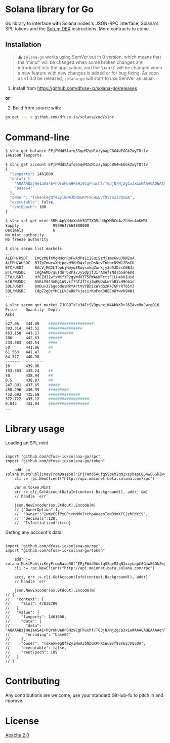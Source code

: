 # Solana library for Go

Go library to interface with Solana nodes's JSON-RPC interface, Solana's SPL tokens and the
[Serum DEX](https://dex.projectserum.com) instructions.  More contracts to come.

## Installation

> :warning: `solana-go` works using SemVer but in 0 version, which means that the 'minor' will be changed when some broken changes are introduced into the application, and the 'patch' will be changed when a new feature with new changes is added or for bug fixing. As soon as v1.0.0 be released, `solana-go` will start to use SemVer as usual.

1. Install from https://github.com/dfuse-io/solana-go/releases

**or**

2. Build from source with:

```bash
go get -u -v github.com/dfuse-io/solana/cmd/slnc
```

# Command-line

```bash
$ slnc get balance EPjFWdd5AufqSSqeM2qN1xzybapC8G4wEGGkZwyTDt1v
1461600 lamports

$ slnc get account EPjFWdd5AufqSSqeM2qN1xzybapC8G4wEGGkZwyTDt1v
{
  "lamports": 1461600,
  "data": [
    "AQAAABzjWe1aAS4E+hQrnHUaHF6Hz9CgFhuchf/TG3jN/Nj2gCa3xLwWAAAGAQEAAAAqnl7btTwEZ5CY/3sSZRcUQ0/AjFYqmjuGEQXmctQicw==",
    "base64"
  ],
  "owner": "TokenkegQfeZyiNwAJbNbGKPFXCWuBvf9Ss623VQ5DA",
  "executable": false,
  "rentEpoch": 108
}

$ slnc spl get mint SRMuApVNdxXokk5GT7XD5cUUgXMBCoAz2LHeuAoKWRt
Supply               9999647664800000
Decimals             6
No mint authority
No freeze authority

$ slnc serum list markets
...
ALEPH/USDT   EmCzMQfXMgNHcnRoFwAdPe1i2SuiSzMj1mx6wu3KN2uA
ALEPH/WUSDC  B37pZmwrwXHjpgvd9hHDAx1yeDsNevTnbbrN9W12BoGK
BTC/USDT     8AcVjMG2LTbpkjNoyq8RwysokqZunkjy3d5JDzxC6BJa
BTC/WUSDC    CAgAeMD7quTdnr6RPa7JySQpjf3irAmefYNdTb6anemq
ETH/USDT     HfCZdJ1wfsWKfYP2qyWdXTT5PWAGWFctzFjLH48U1Hsd
ETH/WUSDC    ASKiV944nKg1W9vsf7hf3fTsjawK6DwLwrnB2LH9n61c
SOL/USDT     8mDuvJJSgoodovMRYArtVVYBbixWYdGzR47GPrRT65YJ
SOL/WUSDC    Cdp72gDcYMCLLk3aDkPxjeiirKoFqK38ECm8Ywvk94Wi
...

$ slnc serum get market 7JCG9TsCx3AErSV3pvhxiW4AbkKRcJ6ZAveRmJwrgQ16
Price    Quantity  Depth
Asks
...
527.06   444.09    ####################
393.314  443.52    ###############
463.158  443.17    ###########
200      442.63    ######
234.503  442.54    ####
50       441.86    ##
61.563   441.47    #
84.377   440.98
-------  --------
10       439.96
193.303  439.24    ##
50       438.94    ##
0.5      438.87    ##
247.891  437.65    #####
458.296  436.99    #########
452.693  435.68    ##############
372.722  435.12    ##################
0.043    431.94    ##################
...
```
# Library usage

Loading an SPL mint

```golang

import "github.com/dfuse-io/solana-go/rpc"
import "github.com/dfuse-io/solana-go/token"

	addr := solana.MustPublicKeyFromBase58("EPjFWdd5AufqSSqeM2qN1xzybapC8G4wEGGkZwyTDt1v")
	cli := rpc.NewClient("http://api.mainnet-beta.solana.com/rpc")

	var m token.Mint
	err := cli.GetAccountDataIn(context.Background(), addr, &m)
	// handle `err`

	json.NewEncoder(os.Stdout).Encode(m)
	// {"OwnerOption":1,
	//  "Owner":"2wmVCSfPxGPjrnMMn7rchp4uaeoTqN39mXFC2zhPdri9",
	//  "Decimals":128,
	//  "IsInitialized":true}

```


Getting any account's data:

```golang

import "github.com/dfuse-io/solana-go/rpc"
import "github.com/dfuse-io/solana-go/token"

	addr := solana.MustPublicKeyFromBase58("EPjFWdd5AufqSSqeM2qN1xzybapC8G4wEGGkZwyTDt1v")
	cli := rpc.NewClient("http://api.mainnet-beta.solana.com/rpc")

	acct, err := cli.GetAccountInfo(context.Background(), addr)
	// handle `err`

	json.NewEncoder(os.Stdout).Encode(m)
// {
//   "context": {
//     "Slot": 47836700
//   },
//   "value": {
//     "lamports": 1461600,
//     "data": {
//       "data": "AQAAABzjWe1aAS4E+hQrnHUaHF6Hz9CgFhuchf/TG3jN/Nj2gCa3xLwWAAAGAQEAAAAqnl7btTwEZ5CY/3sSZRcUQ0/AjFYqmjuGEQXmctQicw==",
//       "encoding": "base64"
//     },
//     "owner": "TokenkegQfeZyiNwAJbNbGKPFXCWuBvf9Ss623VQ5DA",
//     "executable": false,
//     "rentEpoch": 109
//   }
// }

```

# Contributing

Any contributions are welcome, use your standard GitHub-fu to pitch in and improve.

# License

[Apache 2.0](LICENSE)
